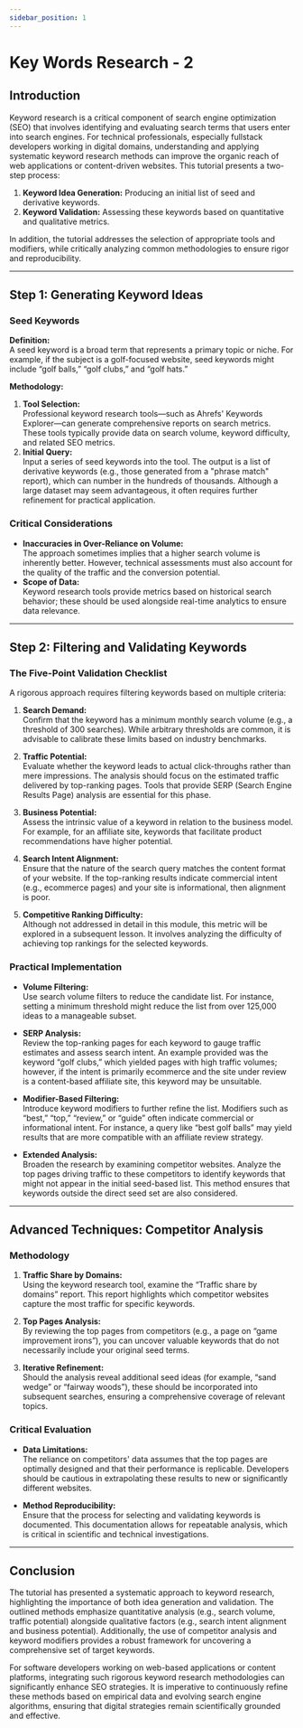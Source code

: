 ```yaml
---
sidebar_position: 1
---
```

# Key Words Research - 2

## Introduction

Keyword research is a critical component of search engine optimization (SEO) that involves identifying and evaluating search terms that users enter into search engines. For technical professionals, especially fullstack developers working in digital domains, understanding and applying systematic keyword research methods can improve the organic reach of web applications or content-driven websites. This tutorial presents a two-step process:

1. **Keyword Idea Generation:** Producing an initial list of seed and derivative keywords.
2. **Keyword Validation:** Assessing these keywords based on quantitative and qualitative metrics.

In addition, the tutorial addresses the selection of appropriate tools and modifiers, while critically analyzing common methodologies to ensure rigor and reproducibility.

---

## Step 1: Generating Keyword Ideas

### Seed Keywords

**Definition:**  
A seed keyword is a broad term that represents a primary topic or niche. For example, if the subject is a golf-focused website, seed keywords might include “golf balls,” “golf clubs,” and “golf hats.”

**Methodology:**  
1. **Tool Selection:**  
   Professional keyword research tools—such as Ahrefs' Keywords Explorer—can generate comprehensive reports on search metrics. These tools typically provide data on search volume, keyword difficulty, and related SEO metrics.
2. **Initial Query:**  
   Input a series of seed keywords into the tool. The output is a list of derivative keywords (e.g., those generated from a "phrase match" report), which can number in the hundreds of thousands. Although a large dataset may seem advantageous, it often requires further refinement for practical application.

### Critical Considerations

- **Inaccuracies in Over-Reliance on Volume:**  
  The approach sometimes implies that a higher search volume is inherently better. However, technical assessments must also account for the quality of the traffic and the conversion potential.
- **Scope of Data:**  
  Keyword research tools provide metrics based on historical search behavior; these should be used alongside real-time analytics to ensure data relevance.

---

## Step 2: Filtering and Validating Keywords

### The Five-Point Validation Checklist

A rigorous approach requires filtering keywords based on multiple criteria:

1. **Search Demand:**  
   Confirm that the keyword has a minimum monthly search volume (e.g., a threshold of 300 searches). While arbitrary thresholds are common, it is advisable to calibrate these limits based on industry benchmarks.
   
2. **Traffic Potential:**  
   Evaluate whether the keyword leads to actual click-throughs rather than mere impressions. The analysis should focus on the estimated traffic delivered by top-ranking pages. Tools that provide SERP (Search Engine Results Page) analysis are essential for this phase.
   
3. **Business Potential:**  
   Assess the intrinsic value of a keyword in relation to the business model. For example, for an affiliate site, keywords that facilitate product recommendations have higher potential.
   
4. **Search Intent Alignment:**  
   Ensure that the nature of the search query matches the content format of your website. If the top-ranking results indicate commercial intent (e.g., ecommerce pages) and your site is informational, then alignment is poor.
   
5. **Competitive Ranking Difficulty:**  
   Although not addressed in detail in this module, this metric will be explored in a subsequent lesson. It involves analyzing the difficulty of achieving top rankings for the selected keywords.

### Practical Implementation

- **Volume Filtering:**  
  Use search volume filters to reduce the candidate list. For instance, setting a minimum threshold might reduce the list from over 125,000 ideas to a manageable subset.
  
- **SERP Analysis:**  
  Review the top-ranking pages for each keyword to gauge traffic estimates and assess search intent. An example provided was the keyword “golf clubs,” which yielded pages with high traffic volumes; however, if the intent is primarily ecommerce and the site under review is a content-based affiliate site, this keyword may be unsuitable.

- **Modifier-Based Filtering:**  
  Introduce keyword modifiers to further refine the list. Modifiers such as “best,” “top,” “review,” or “guide” often indicate commercial or informational intent. For instance, a query like “best golf balls” may yield results that are more compatible with an affiliate review strategy.
  
- **Extended Analysis:**  
  Broaden the research by examining competitor websites. Analyze the top pages driving traffic to these competitors to identify keywords that might not appear in the initial seed-based list. This method ensures that keywords outside the direct seed set are also considered.

---

## Advanced Techniques: Competitor Analysis

### Methodology

1. **Traffic Share by Domains:**  
   Using the keyword research tool, examine the “Traffic share by domains” report. This report highlights which competitor websites capture the most traffic for specific keywords.
   
2. **Top Pages Analysis:**  
   By reviewing the top pages from competitors (e.g., a page on “game improvement irons”), you can uncover valuable keywords that do not necessarily include your original seed terms.
   
3. **Iterative Refinement:**  
   Should the analysis reveal additional seed ideas (for example, “sand wedge” or “fairway woods”), these should be incorporated into subsequent searches, ensuring a comprehensive coverage of relevant topics.

### Critical Evaluation

- **Data Limitations:**  
  The reliance on competitors' data assumes that the top pages are optimally designed and that their performance is replicable. Developers should be cautious in extrapolating these results to new or significantly different websites.
  
- **Method Reproducibility:**  
  Ensure that the process for selecting and validating keywords is documented. This documentation allows for repeatable analysis, which is critical in scientific and technical investigations.

---

## Conclusion

The tutorial has presented a systematic approach to keyword research, highlighting the importance of both idea generation and validation. The outlined methods emphasize quantitative analysis (e.g., search volume, traffic potential) alongside qualitative factors (e.g., search intent alignment and business potential). Additionally, the use of competitor analysis and keyword modifiers provides a robust framework for uncovering a comprehensive set of target keywords.

For software developers working on web-based applications or content platforms, integrating such rigorous keyword research methodologies can significantly enhance SEO strategies. It is imperative to continuously refine these methods based on empirical data and evolving search engine algorithms, ensuring that digital strategies remain scientifically grounded and effective.


